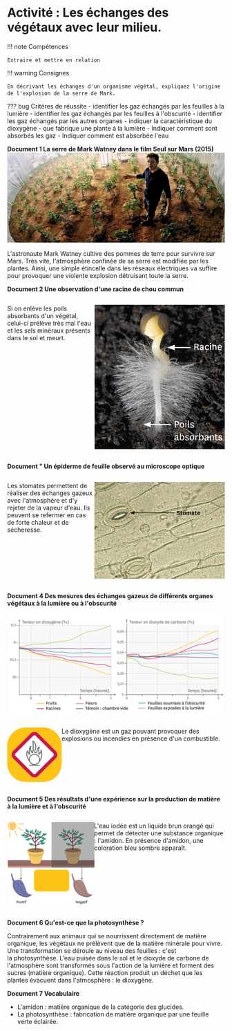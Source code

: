 # Activité : Les échanges des végétaux avec leur milieu.

!!! note Compétences

    Extraire et mettre en relation 

!!! warning Consignes

    En décrivant les échanges d'un organisme végétal, expliquez l'origine de l'explosion de la serre de Mark.

??? bug Critères de réussite
    - identifier les gaz échangés par les feuilles à la lumière
    - identifier les gaz échangés par les feuilles à l'obscurité
    - identifier les gaz échangés par les autres organes
    - indiquer la caractéristique du dioxygène
    - que fabrique une plante à la lumière 
    - Indiquer comment sont absorbés les gaz
    - Indiquer comment est absorbée l'eau

**Document 1 La serre de Mark Watney dans le film Seul sur Mars (2015)**
![](pictures/serreMars.png)

L'astronaute Mark Watney cultive des pommes de terre pour survivre sur Mars. Très vite, l'atmosphère confinée de sa serre est modifiée par les plantes. Ainsi, une simple étincelle dans les réseaux électriques va suffire pour provoquer une violente explosion détruisant toute la serre.

**Document 2 Une observation d'une racine de chou commun**

<div markdown style="display:flex; flex-direction:row;">
<div markdown style="display:flex; flex:2 1 0;">

Si on enlève les poils absorbants d'un végétal, celui-ci prélève très mal l'eau et les sels minéraux présents dans le sol et meurt.

</div>
<div markdown style="display:flex; flex:3 1 0;">

![](pictures/racine.png)



</div>


</div>


**Document " Un épiderme de feuille observé au microscope optique**

<div markdown style="display:flex; flex-direction:row;">
<div markdown style="display:flex; flex:2 1 0;">

Les stomates permettent de réaliser des échanges gazeux avec l'atmosphère et d'y rejeter de la vapeur d'eau. Ils peuvent se refermer en cas de forte chaleur et de sécheresse.

</div>
<div markdown style="display:flex; flex:3 1 0;">


![](pictures/stomate.png)

</div>


</div>






**Document 4 Des mesures des échanges gazeux de différents organes végétaux à la lumière ou à l'obscurité**


![](pictures/graphGazplante.png)

<div markdown style="display:flex; flex-direction:row;">
<div markdown style="display:flex; flex:1 1 0;">

![](pictures/symboleComburant.png)
</div>
<div markdown style="display:flex; flex:3 1 0;">

Le dioxygène est un gaz pouvant provoquer des explosions ou incendies en présence d'un combustible.
</div>


</div>


**Document 5 Des résultats d'une expérience sur la production de matière à la lumière et à l'obscurité**

<div markdown style="display:flex; flex-direction:row;">
<div markdown style="display:flex; flex:2 1 0;">

![](pictures/prodMatOrgaPlante.png)
</div>
<div markdown style="display:flex; flex:3 1 0;">

L'eau iodée est un liquide brun orangé qui permet de détecter une substance organique : l'amidon. En présence d'amidon, une coloration bleu sombre apparaît.

</div>


</div>







**Document 6 Qu'est-ce que la photosynthèse ?**

Contrairement aux animaux qui se nourrissent directement de matière organique, les végétaux ne prélèvent que de la matière minérale pour vivre. Une transformation se déroule au niveau des feuilles : c'est la photosynthèse. L'eau puisée dans le sol et le dioxyde de carbone de l'atmosphère sont transformés sous l'action de la lumière et forment des sucres (matière organique). Cette réaction produit un déchet que les plantes évacuent dans l'atmosphère : le dioxygène.





**Document 7 Vocabulaire**

- L'amidon : matière organique de la catégorie des glucides. 
- La photosynthèse : fabrication de matière organique par une feuille verte éclairée.